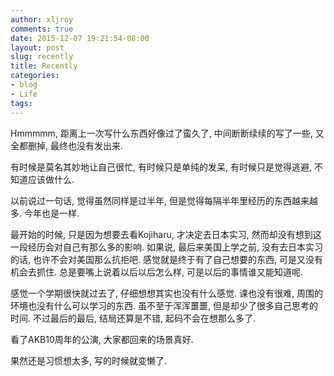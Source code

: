 ```yaml
---
author: xljroy
comments: true
date: 2015-12-07 19:21:54-08:00
layout: post
slug: recently
title: Recently
categories:
- blog
- Life
tags:
---
```


Hmmmmm, 距离上一次写什么东西好像过了蛮久了, 中间断断续续的写了一些, 又全都删掉, 最终也没有发出来.

有时候是莫名其妙地让自己很忙, 有时候只是单纯的发呆, 有时候只是觉得逃避, 不知道应该做什么. 

以前说过一句话, 觉得虽然同样是过半年, 但是觉得每隔半年里经历的东西越来越多. 今年也是一样.

最开始的时候, 只是因为想要去看Kojiharu, 才决定去日本实习, 然而却没有想到这一段经历会对自己有那么多的影响. 如果说, 最后来美国上学之前, 没有去日本实习的话, 也许不会对美国那么抗拒吧. 感觉就是终于有了自己想要的东西, 可是又没有机会去抓住. 总是要嘴上说着以后以后怎么样, 可是以后的事情谁又能知道呢.

感觉一个学期很快就过去了, 仔细想想其实也没有什么感觉. 课也没有很难, 周围的环境也没有什么可以学习的东西. 虽不至于浑浑噩噩, 但是却少了很多自己思考的时间. 不过最后的最后, 结局还算是不错, 起码不会在想那么多了.

看了AKB10周年的公演, 大家都回来的场景真好. 

果然还是习惯想太多, 写的时候就变懒了.



